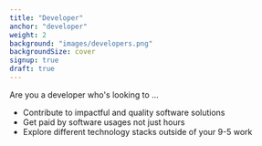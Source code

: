 ```yaml
---
title: "Developer"
anchor: "developer"
weight: 2
background: "images/developers.png"
backgroundSize: cover
signup: true
draft: true
---
```


Are you a developer who's looking to ...

- Contribute to impactful and quality software solutions
- Get paid by software usages not just hours
- Explore different technology stacks outside of your 9-5 work
